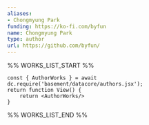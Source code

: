 ```yaml
---
aliases:
- Chongmyung Park
funding: https://ko-fi.com/byfun
name: Chongmyung Park
type: author
url: https://github.com/byfun/
---
```



%% WORKS_LIST_START %%

```datacorejsx
const { AuthorWorks } = await dc.require('basement/datacore/authors.jsx');
return function View() {
    return <AuthorWorks/>
}
```
%% WORKS_LIST_END %%